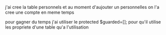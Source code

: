 j'ai cree la table personnels et au moment d'aujouter un personnelles on l'a cree  une compte en meme temps

<!-- Models -->
pour gagner du temps j'ai utiliser le 
protected $guarded=[]; 
pour qu'il utilise les propriete d'une table qu'a l'utilisation